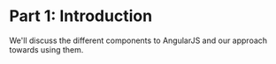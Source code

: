# Part 1: Introduction

We'll discuss the different components to AngularJS and our approach towards
using them.
